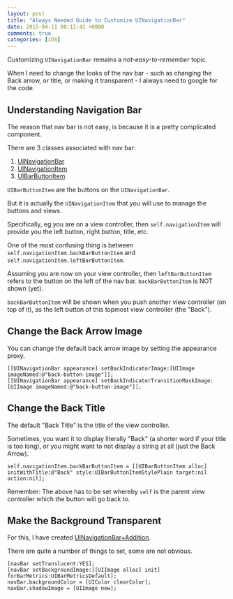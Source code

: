 ```yaml
---
layout: post
title: "Always Needed Guide to Customize UINavigationBar"
date: 2015-04-11 00:12:41 +0800
comments: true
categories: [iOS]
---
```


Customizing `UINavigationBar` remains a _not-easy-to-remember_ topic.

When I need to change the looks of the nav bar - such as changing the Back arrow, or title, or making it transparent - I always need to google for the code.

<!-- more -->

## Understanding Navigation Bar

The reason that nav bar is not easy, is because it is a pretty complicated component.

There are 3 classes associated with nav bar:

1. [UINavigationBar](https://developer.apple.com/library/ios/documentation/UIKit/Reference/UINavigationBar_Class/index.html)
2. [UINavigationItem](https://developer.apple.com/library/prerelease/ios/documentation/UIKit/Reference/UINavigationItem_Class/index.html)
3. [UIBarButtonItem](https://developer.apple.com/library/ios/documentation/UIKit/Reference/UIBarButtonItem_Class/index.html)

`UIBarButtonItem` are the buttons on the `UINavigationBar`.

But it is actually the `UINavigationItem` that you will use to manage the buttons and views. 

Specifically, eg you are on a view controller, then `self.navigationItem` will provide you the left button, right button, title, etc.

One of the most confusing thing is between `self.navigationItem.backBarButtonItem` and `self.navigationItem.leftBarButtonItem`.

Assuming you are now on your view controller, then `leftBarButtonItem` refers to the button on the left of the nav bar. `backBarButtonItem` is NOT shown (yet). 

`backBarButtonItem` will be shown when you push another view controller (on top of it), as the left button of this topmost view controller (the "Back").


## Change the Back Arrow Image

You can change the default back arrow image by setting the appearance proxy.

    [[UINavigationBar appearance] setBackIndicatorImage:[UIImage imageNamed:@"back-button-image"]];
    [[UINavigationBar appearance] setBackIndicatorTransitionMaskImage:[UIImage imageNamed:@"back-button-image"]];


## Change the Back Title

The default "Back Title" is the title of the view controller. 

Sometimes, you want it to display literally "Back" (a shorter word if your title is too long), or you might want to not display a string at all (just the Back Arrow).

    self.navigationItem.backBarButtonItem = [[UIBarButtonItem alloc] initWithTitle:@"Back" style:UIBarButtonItemStylePlain target:nil action:nil];

Remember: The above has to be set whereby `self` is the parent view controller which the button will go back to.


## Make the Background Transparent

For this, I have created [UINavigationBar+Addition](https://github.com/samwize/UINavigationBar-Addition).

There are quite a number of things to set, some are not obvious. 

    [navBar setTranslucent:YES];
    [navBar setBackgroundImage:[[UIImage alloc] init] forBarMetrics:UIBarMetricsDefault];
    navBar.backgroundColor = [UIColor clearColor];
    navBar.shadowImage = [UIImage new];
